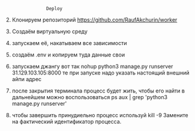                     Deploy  
2) Клонируем репозиторий https://github.com/RaufAkchurin/worker
2) Создаём виртуальную среду
3) запускаем её, накатываем все зависимости
4) создаём .env и копируем туда данные свои
5) запускаем джангу вот так 
nohup python3 manage.py runserver 31.129.103.105:8000
те при запуске надо указать настоящий внешний айпи адрес

5) после закрытия терминала процесс будет жить, чтобы его найти в 
дальнейшем можно воспользоваться
ps aux | grep 'python3 manage.py runserver'
6) чтобы завершить принудиельно процесс используй
kill -9 <PID>
Замените <PID> на фактический идентификатор процесса.
